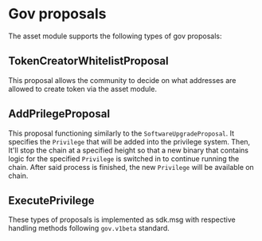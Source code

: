 <!--
order: 5
-->

# Gov proposals

The asset module supports the following types of gov proposals:

## TokenCreatorWhitelistProposal

This proposal allows the community to decide on what addresses are allowed to create token via the asset module.

## AddPrilegeProposal

This proposal functioning similarly to the `SoftwareUpgradeProposal`. It specifies the `Privilege` that will be added into the privilege system. Then, It'll stop the chain at a specified height so that a new binary that contains logic for the specified `Privilege` is switched in to continue running the chain. After said process is finished, the new `Privilege` will be available on chain.

## ExecutePrivilege

These types of proposals is implemented as sdk.msg with respective handling methods following `gov.v1beta` standard.
